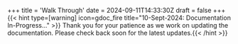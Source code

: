 +++
title = 'Walk Through'
date = 2024-09-11T14:33:30Z
draft = false
+++
{{< hint type=[warning] icon=gdoc_fire title="10-Sept-2024: Documentation In-Progress..." >}}
Thank you for your patience as we work on updating the documentation. Please check back soon for the latest updates.{{< /hint >}}